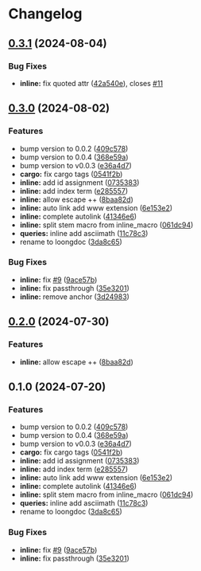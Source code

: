 # Changelog

## [0.3.1](https://github.com/cathaysia/tree-sitter-loongdoc/compare/tree-sitter-loongdoc-inline-v0.3.0...tree-sitter-loongdoc-inline-v0.3.1) (2024-08-04)


### Bug Fixes

* **inline:** fix quoted attr ([42a540e](https://github.com/cathaysia/tree-sitter-loongdoc/commit/42a540ebc4e8bc23ec4246385c80d88dde81d57c)), closes [#11](https://github.com/cathaysia/tree-sitter-loongdoc/issues/11)

## [0.3.0](https://github.com/cathaysia/tree-sitter-loongdoc/compare/tree-sitter-loongdoc-inline-v0.2.0...tree-sitter-loongdoc-inline-v0.3.0) (2024-08-02)


### Features

* bump version to 0.0.2 ([409c578](https://github.com/cathaysia/tree-sitter-loongdoc/commit/409c578da75a28725c28252bb3ab43ded6a85238))
* bump version to 0.0.4 ([368e59a](https://github.com/cathaysia/tree-sitter-loongdoc/commit/368e59a5afd84f980724253ec3d200730ae3818d))
* bump version to v0.0.3 ([e36a4d7](https://github.com/cathaysia/tree-sitter-loongdoc/commit/e36a4d7502e37832101efe1b612bc0bb5a944099))
* **cargo:** fix cargo tags ([0541f2b](https://github.com/cathaysia/tree-sitter-loongdoc/commit/0541f2b0a7e977d03c87464fb176f1b5c96b76aa))
* **inline:** add id assignment ([0735383](https://github.com/cathaysia/tree-sitter-loongdoc/commit/07353836ecea890659acaefa43129dd0d9d68d48))
* **inline:** add index term ([e285557](https://github.com/cathaysia/tree-sitter-loongdoc/commit/e285557a40620ba02340c79d26813818d4fac2e9))
* **inline:** allow escape ++ ([8baa82d](https://github.com/cathaysia/tree-sitter-loongdoc/commit/8baa82d7a52a1ca250ae23ed227c76da7e8580d3))
* **inline:** auto link add www extension ([6e153e2](https://github.com/cathaysia/tree-sitter-loongdoc/commit/6e153e285abd38dbb5fd07b9504243d8be449855))
* **inline:** complete autolink ([41346e6](https://github.com/cathaysia/tree-sitter-loongdoc/commit/41346e6373d92db02d74172f6cee9822537ef6a1))
* **inline:** split stem macro from inline_macro ([061dc94](https://github.com/cathaysia/tree-sitter-loongdoc/commit/061dc943bc815b86a79ad6a5f7512fea61ed8f4b))
* **queries:** inline add asciimath ([11c78c3](https://github.com/cathaysia/tree-sitter-loongdoc/commit/11c78c357fe8161927e6746b736b192995247213))
* rename to loongdoc ([3da8c65](https://github.com/cathaysia/tree-sitter-loongdoc/commit/3da8c65e5db50874b9af13319040c0fb74a5c1a2))


### Bug Fixes

* **inline:** fix [#9](https://github.com/cathaysia/tree-sitter-loongdoc/issues/9) ([9ace57b](https://github.com/cathaysia/tree-sitter-loongdoc/commit/9ace57b5ec5d0025b60ab8b2cb5f0884a6a981ee))
* **inline:** fix passthrough ([35e3201](https://github.com/cathaysia/tree-sitter-loongdoc/commit/35e32019617f72539e8f41a92fad29f5083c154a))
* **inline:** remove anchor ([3d24983](https://github.com/cathaysia/tree-sitter-loongdoc/commit/3d24983a69fc17b35064d8b87c018ce97c311866))

## [0.2.0](https://github.com/cathaysia/tree-sitter-loongdoc/compare/v0.1.0...v0.2.0) (2024-07-30)


### Features

* **inline:** allow escape ++ ([8baa82d](https://github.com/cathaysia/tree-sitter-loongdoc/commit/8baa82d7a52a1ca250ae23ed227c76da7e8580d3))

## 0.1.0 (2024-07-20)


### Features

* bump version to 0.0.2 ([409c578](https://github.com/cathaysia/tree-sitter-loongdoc/commit/409c578da75a28725c28252bb3ab43ded6a85238))
* bump version to 0.0.4 ([368e59a](https://github.com/cathaysia/tree-sitter-loongdoc/commit/368e59a5afd84f980724253ec3d200730ae3818d))
* bump version to v0.0.3 ([e36a4d7](https://github.com/cathaysia/tree-sitter-loongdoc/commit/e36a4d7502e37832101efe1b612bc0bb5a944099))
* **cargo:** fix cargo tags ([0541f2b](https://github.com/cathaysia/tree-sitter-loongdoc/commit/0541f2b0a7e977d03c87464fb176f1b5c96b76aa))
* **inline:** add id assignment ([0735383](https://github.com/cathaysia/tree-sitter-loongdoc/commit/07353836ecea890659acaefa43129dd0d9d68d48))
* **inline:** add index term ([e285557](https://github.com/cathaysia/tree-sitter-loongdoc/commit/e285557a40620ba02340c79d26813818d4fac2e9))
* **inline:** auto link add www extension ([6e153e2](https://github.com/cathaysia/tree-sitter-loongdoc/commit/6e153e285abd38dbb5fd07b9504243d8be449855))
* **inline:** complete autolink ([41346e6](https://github.com/cathaysia/tree-sitter-loongdoc/commit/41346e6373d92db02d74172f6cee9822537ef6a1))
* **inline:** split stem macro from inline_macro ([061dc94](https://github.com/cathaysia/tree-sitter-loongdoc/commit/061dc943bc815b86a79ad6a5f7512fea61ed8f4b))
* **queries:** inline add asciimath ([11c78c3](https://github.com/cathaysia/tree-sitter-loongdoc/commit/11c78c357fe8161927e6746b736b192995247213))
* rename to loongdoc ([3da8c65](https://github.com/cathaysia/tree-sitter-loongdoc/commit/3da8c65e5db50874b9af13319040c0fb74a5c1a2))


### Bug Fixes

* **inline:** fix [#9](https://github.com/cathaysia/tree-sitter-loongdoc/issues/9) ([9ace57b](https://github.com/cathaysia/tree-sitter-loongdoc/commit/9ace57b5ec5d0025b60ab8b2cb5f0884a6a981ee))
* **inline:** fix passthrough ([35e3201](https://github.com/cathaysia/tree-sitter-loongdoc/commit/35e32019617f72539e8f41a92fad29f5083c154a))
